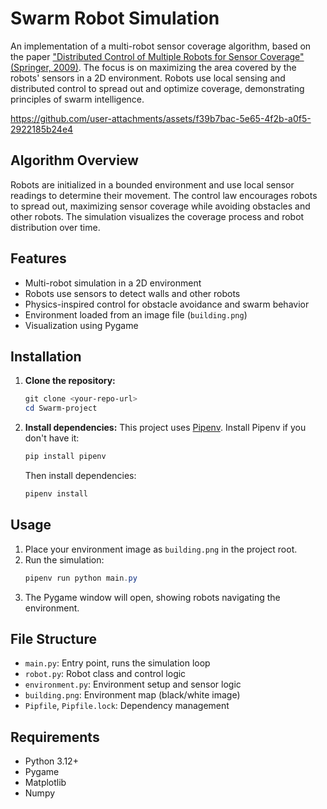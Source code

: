 # Swarm Robot Simulation

An implementation of a multi-robot sensor coverage algorithm, based on the paper [&#34;Distributed Control of Multiple Robots for Sensor Coverage&#34; (Springer, 2009)](https://link.springer.com/chapter/10.1007/978-4-431-65941-9_30). The focus is on maximizing the area covered by the robots' sensors in a 2D environment. Robots use local sensing and distributed control to spread out and optimize coverage, demonstrating principles of swarm intelligence.


https://github.com/user-attachments/assets/f39b7bac-5e65-4f2b-a0f5-2922185b24e4


## Algorithm Overview

Robots are initialized in a bounded environment and use local sensor readings to determine their movement. The control law encourages robots to spread out, maximizing sensor coverage while avoiding obstacles and other robots. The simulation visualizes the coverage process and robot distribution over time.

## Features

- Multi-robot simulation in a 2D environment
- Robots use sensors to detect walls and other robots
- Physics-inspired control for obstacle avoidance and swarm behavior
- Environment loaded from an image file (`building.png`)
- Visualization using Pygame

## Installation

1. **Clone the repository:**

   ```powershell
   git clone <your-repo-url>
   cd Swarm-project
   ```
2. **Install dependencies:**
   This project uses [Pipenv](https://pipenv.pypa.io/en/latest/). Install Pipenv if you don't have it:

   ```powershell
   pip install pipenv
   ```

   Then install dependencies:

   ```powershell
   pipenv install
   ```

## Usage

1. Place your environment image as `building.png` in the project root.
2. Run the simulation:
   ```powershell
   pipenv run python main.py
   ```
3. The Pygame window will open, showing robots navigating the environment.

## File Structure

- `main.py`: Entry point, runs the simulation loop
- `robot.py`: Robot class and control logic
- `environment.py`: Environment setup and sensor logic
- `building.png`: Environment map (black/white image)
- `Pipfile`, `Pipfile.lock`: Dependency management

## Requirements

- Python 3.12+
- Pygame
- Matplotlib
- Numpy
